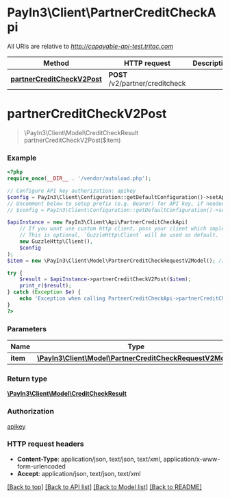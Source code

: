 # PayIn3\Client\PartnerCreditCheckApi

All URIs are relative to *http://capayable-api-test.tritac.com*

Method | HTTP request | Description
------------- | ------------- | -------------
[**partnerCreditCheckV2Post**](PartnerCreditCheckApi.md#partnerCreditCheckV2Post) | **POST** /v2/partner/creditcheck | 


# **partnerCreditCheckV2Post**
> \PayIn3\Client\Model\CreditCheckResult partnerCreditCheckV2Post($item)



### Example
```php
<?php
require_once(__DIR__ . '/vendor/autoload.php');

// Configure API key authorization: apikey
$config = PayIn3\Client\Configuration::getDefaultConfiguration()->setApiKey('apikey', 'YOUR_API_KEY');
// Uncomment below to setup prefix (e.g. Bearer) for API key, if needed
// $config = PayIn3\Client\Configuration::getDefaultConfiguration()->setApiKeyPrefix('apikey', 'Bearer');

$apiInstance = new PayIn3\Client\Api\PartnerCreditCheckApi(
    // If you want use custom http client, pass your client which implements `GuzzleHttp\ClientInterface`.
    // This is optional, `GuzzleHttp\Client` will be used as default.
    new GuzzleHttp\Client(),
    $config
);
$item = new \PayIn3\Client\Model\PartnerCreditCheckRequestV2Model(); // \PayIn3\Client\Model\PartnerCreditCheckRequestV2Model | 

try {
    $result = $apiInstance->partnerCreditCheckV2Post($item);
    print_r($result);
} catch (Exception $e) {
    echo 'Exception when calling PartnerCreditCheckApi->partnerCreditCheckV2Post: ', $e->getMessage(), PHP_EOL;
}
?>
```

### Parameters

Name | Type | Description  | Notes
------------- | ------------- | ------------- | -------------
 **item** | [**\PayIn3\Client\Model\PartnerCreditCheckRequestV2Model**](../Model/PartnerCreditCheckRequestV2Model.md)|  |

### Return type

[**\PayIn3\Client\Model\CreditCheckResult**](../Model/CreditCheckResult.md)

### Authorization

[apikey](../../README.md#apikey)

### HTTP request headers

 - **Content-Type**: application/json, text/json, text/xml, application/x-www-form-urlencoded
 - **Accept**: application/json, text/json, text/xml

[[Back to top]](#) [[Back to API list]](../../README.md#documentation-for-api-endpoints) [[Back to Model list]](../../README.md#documentation-for-models) [[Back to README]](../../README.md)

